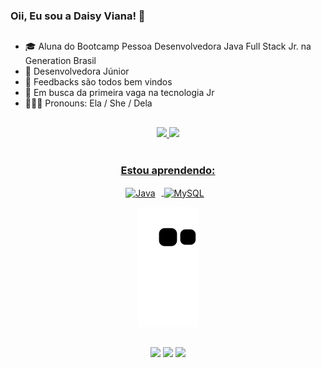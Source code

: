 ### Oii, Eu sou a Daisy Viana! 👋

##
- 🎓 Aluna do Bootcamp Pessoa Desenvolvedora Java Full Stack Jr. na Generation Brasil
- 🎯 Desenvolvedora Júnior
- 💬 Feedbacks são todos bem vindos
- 💼 Em busca da primeira vaga na tecnologia Jr
- 👩🏽‍🦱 Pronouns: Ela / She / Dela
##


<div align="center"><a href="https://github.com/Daisyviana"><img height="195em"src="https://github-readme-stats.vercel.app/api?username=Daisyviana&show_icons=true&theme=midnight-purple&include_all_commits=true&count_private=true"/>
<img height="105em"src="https://github-readme-stats.vercel.app/api/top-langs/?username=Daisyviana&layout=compact&langs_count=7&theme=midnight-purple"/></div>

 <div align="center" style="display: inline_block"><br>
   
### Estou aprendendo:
<img align="center" alt="Java" width="40" 
style="padding-right:10px;" src="https://cdn.jsdelivr.net/gh/devicons/devicon/icons/java/java-original.svg">
<img align="center" alt="MySQL" width="40px" 
style="padding-right:10px;" src="https://cdn.jsdelivr.net/gh/devicons/devicon/icons/mysql/mysql-original.svg"/>

![Snake animation](https://github.com/rafaballerini/rafaballerini/blob/output/github-contribution-grid-snake.svg)
   
 ##  
    
<a href="https://discord.com/users/DaisyViana#7447" target="_blank"><img src="https://img.shields.io/badge/Discord-7289DA?style=for-the-badge&logo=discord&logoColor=white" target="_blank"></a>
<a href="mailto:daisyviana96@gmail.com.br"><img src="https://img.shields.io/badge/Gmail-D14836?style=for-the-badge&logo=gmail&logoColor=white" target="_blank"></a>
  <a href="https://www.linkedin.com/in/daisy-viana-6a299716b" target="_blank"><img src="https://img.shields.io/badge/-LinkedIn-%230077B5?style=for-the-badge&logo=linkedin&logoColor=white" target="_blank"></a>
  
